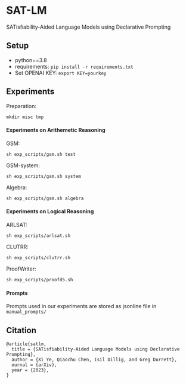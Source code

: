 # SAT-LM
SATisfiability-Aided Language Models using Declarative Prompting

## Setup
* python==3.8
* requirements: `pip install -r requirements.txt`
* Set OPENAI KEY: `export KEY=yourkey`

## Experiments
Preparation:

`mkdir misc tmp`


#### Experiments on Arithemetic Reasoning

GSM:

`sh exp_scripts/gsm.sh test`

GSM-system:

`sh exp_scripts/gsm.sh system`

Algebra:

`sh exp_scripts/gsm.sh algebra`

#### Experiments on Logical Reasoning
ARLSAT:

`sh exp_scripts/arlsat.sh`

CLUTRR:

`sh exp_scripts/clutrr.sh`

ProofWriter:

`sh exp_scripts/proofd5.sh`

#### Prompts

Prompts used in our experiments are stored as jsonline file in `manual_prompts/`

## Citation

```
@article{satlm,
  title = {SATisfiability-Aided Language Models using Declarative Prompting},
  author = {Xi Ye, Qiaochu Chen, Isil Dillig, and Greg Durrett},
  ournal = {arXiv},
  year = {2023},
}
```